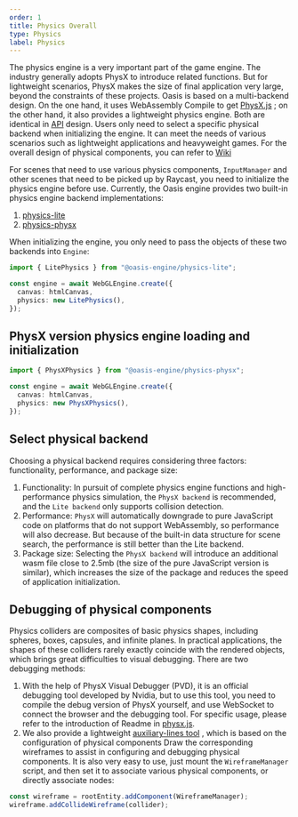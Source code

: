 ```yaml
---
order: 1
title: Physics Overall
type: Physics
label: Physics
---
```


The physics engine is a very important part of the game engine. The industry generally adopts PhysX to introduce related
functions. But for lightweight scenarios, PhysX makes the size of final application very large, beyond the constraints
of
these projects. Oasis is based on a multi-backend design. On the one hand, it uses WebAssembly Compile to
get [PhysX.js](https://github.com/oasis-engine/physX.js) ; on the other hand, it also provides a lightweight physics
engine. Both are identical in [API](https://github.com/oasis-engine/engine/tree/main/packages/design/src/physics)
design. Users only need to select a specific physical backend when initializing the engine. It can meet the needs of
various scenarios such as lightweight applications and heavyweight games. For the overall design of physical components,
you can refer to [Wiki](https://github.com/oasis-engine/engine/wiki/Physical-system-design)

For scenes that need to use various physics components, `InputManager` and other scenes that need to be picked up by
Raycast, you need to initialize the physics engine before use. Currently, the Oasis engine provides two built-in physics
engine backend implementations:

1. [physics-lite](https://github.com/oasis-engine/engine/tree/main/packages/physics-lite)
2. [physics-physx](https://github.com/oasis-engine/engine/tree/main/packages/physics-physx)

When initializing the engine, you only need to pass the objects of these two backends into `Engine`:

```typescript
import { LitePhysics } from "@oasis-engine/physics-lite";

const engine = await WebGLEngine.create({
  canvas: htmlCanvas,
  physics: new LitePhysics(),
});
```

## PhysX version physics engine loading and initialization

```typescript
import { PhysXPhysics } from "@oasis-engine/physics-physx";

const engine = await WebGLEngine.create({
  canvas: htmlCanvas,
  physics: new PhysXPhysics(),
});
```

## Select physical backend

Choosing a physical backend requires considering three factors: functionality, performance, and package size:

1. Functionality: In pursuit of complete physics engine functions and high-performance physics simulation,
   the `PhysX backend`
   is recommended, and the `Lite backend` only supports collision detection.
2. Performance: `PhysX` will automatically downgrade to pure JavaScript code on platforms that do not support
   WebAssembly,
   so performance will also decrease. But because of the built-in data structure for scene search, the performance is
   still better than the Lite backend.
3. Package size: Selecting the `PhysX backend` will introduce an additional wasm file close to 2.5mb (the size of the
   pure
   JavaScript version is similar), which increases the size of the package and reduces the speed of application
   initialization.

## Debugging of physical components

Physics colliders are composites of basic physics shapes, including spheres, boxes, capsules, and infinite planes. In
practical applications, the shapes of these colliders rarely exactly coincide with the rendered objects, which brings
great difficulties to visual debugging.
There are two debugging methods:

1. With the help of PhysX Visual Debugger (PVD), it is an official debugging tool developed by Nvidia, but to use this
   tool, you need to compile the debug version of PhysX yourself, and use WebSocket to connect the browser and the
   debugging tool.
   For specific usage, please refer to the introduction of Readme
   in [physx.js](https://github.com/oasis-engine/physX.js).
2. We also provide a
   lightweight [auxiliary-lines tool](https://github.com/oasis-engine/engine-toolkit/tree/main/packages/auxiliary-lines)
   , which is based on the configuration of physical components Draw the corresponding wireframes to assist in
   configuring and debugging physical components.
   It is also very easy to use, just mount the `WireframeManager` script, and then set it to associate various physical
   components, or directly associate nodes:

```typescript
const wireframe = rootEntity.addComponent(WireframeManager);
wireframe.addCollideWireframe(collider);
````
<playground src="physics-debug-draw.ts"></playground>
